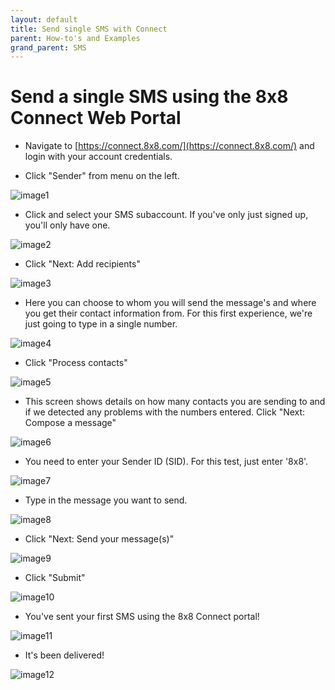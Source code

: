 ```yaml
---
layout: default
title: Send single SMS with Connect
parent: How-to's and Examples
grand_parent: SMS
---
```


# Send a single SMS using the 8x8 Connect Web Portal

* Navigate to [https://connect.8x8.com/](https://connect.8x8.com/) and login with your account credentials.

*  Click "Sender" from menu on the left.

![image1](https://mlwrogers.github.io/cpaas-wiki/image_assets/connect/1stsms/image1.png)

*  Click and select your SMS subaccount. If you've only just signed up, you'll only have one.

![image2](https://mlwrogers.github.io/cpaas-wiki/image_assets/connect/1stsms/image6.png)

*  Click "Next: Add recipients"

![image3](https://mlwrogers.github.io/cpaas-wiki/image_assets/connect/1stsms/image7.png)

*  Here you can choose to whom you will send the message's and where you get their contact information from. For this first experience, we're just going to type in a single number.

![image4](https://mlwrogers.github.io/cpaas-wiki/image_assets/connect/1stsms/image9.png)

*  Click "Process contacts"

![image5](https://mlwrogers.github.io/cpaas-wiki/image_assets/connect/1stsms/image8.png)

*  This screen shows details on how many contacts you are sending to and if we detected any problems with the numbers entered. Click "Next: Compose a message"

![image6](https://mlwrogers.github.io/cpaas-wiki/image_assets/connect/1stsms/image5.png)

*  You need to enter your Sender ID (SID). For this test, just enter '8x8'.

![image7](https://mlwrogers.github.io/cpaas-wiki/image_assets/connect/1stsms/image4.png)

*  Type in the message you want to send.

![image8](https://mlwrogers.github.io/cpaas-wiki/image_assets/connect/1stsms/image10.png)

*  Click "Next: Send your message(s)"

![image9](https://mlwrogers.github.io/cpaas-wiki/image_assets/connect/1stsms/image11.png)

*  Click "Submit"

![image10](https://mlwrogers.github.io/cpaas-wiki/image_assets/connect/1stsms/image3.png)

*  You've sent your first SMS using the 8x8 Connect portal!

![image11](https://mlwrogers.github.io/cpaas-wiki/image_assets/connect/1stsms/image2.png)

*  It's been delivered!

![image12](https://mlwrogers.github.io/cpaas-wiki/image_assets/connect/1stsms/smsArrived.png)
